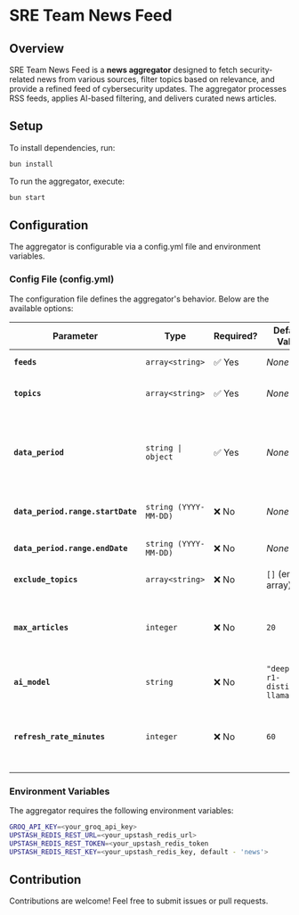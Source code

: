 # SRE Team News Feed

## Overview
SRE Team News Feed is a **news aggregator** designed to fetch security-related news from various sources, filter topics based on relevance, and provide a refined feed of cybersecurity updates. The aggregator processes RSS feeds, applies AI-based filtering, and delivers curated news articles.

## Setup

To install dependencies, run:

```bash
bun install
```

To run the aggregator, execute:

```bash
bun start
```

## Configuration
The aggregator is configurable via a config.yml file and environment variables.

### Config File (config.yml)
The configuration file defines the aggregator's behavior. Below are the available options:


| Parameter                  | Type                   | Required? | Default Value                          | Description |
|----------------------------|-----------------------|-----------|----------------------------------------|-------------|
| **`feeds`**                | `array<string>`       | ✅ Yes    | *None*                                 | List of RSS feed sources. |
| **`topics`**               | `array<string>`       | ✅ Yes    | *None*                                 | List of prioritized cybersecurity topics. |
| **`data_period`**          | `string \| object`    | ✅ Yes    | *None*                                 | Defines the article time range. Can be `"today"`, `"this_week"`, `"previous_week"`, or a date `range`. |
| **`data_period.range.startDate`** | `string (YYYY-MM-DD)` | ❌ No | *None* | Start date for custom range (optional). |
| **`data_period.range.endDate`**   | `string (YYYY-MM-DD)` | ❌ No | *None* | End date for custom range (optional). |
| **`exclude_topics`**       | `array<string>`       | ❌ No     | `[]` (empty array)                     | List of topics to be excluded. |
| **`max_articles`**         | `integer`             | ❌ No     | `20`                                    | Maximum number of articles to process per run. Must be a positive integer. |
| **`ai_model`**             | `string`              | ❌ No     | `"deepseek-r1-distill-llama-70b"`      | AI model used for processing articles. |
| **`refresh_rate_minutes`** | `integer`             | ❌ No     | `60`                                   | Time interval (in minutes) between news fetches. Must be a positive integer. |


### Environment Variables
The aggregator requires the following environment variables:

```bash
GROQ_API_KEY=<your_groq_api_key>
UPSTASH_REDIS_REST_URL=<your_upstash_redis_url>
UPSTASH_REDIS_REST_TOKEN=<your_upstash_redis_token
UPSTASH_REDIS_REST_KEY=<your_upstash_redis_key, default - 'news'>
```

## Contribution
Contributions are welcome! Feel free to submit issues or pull requests.
